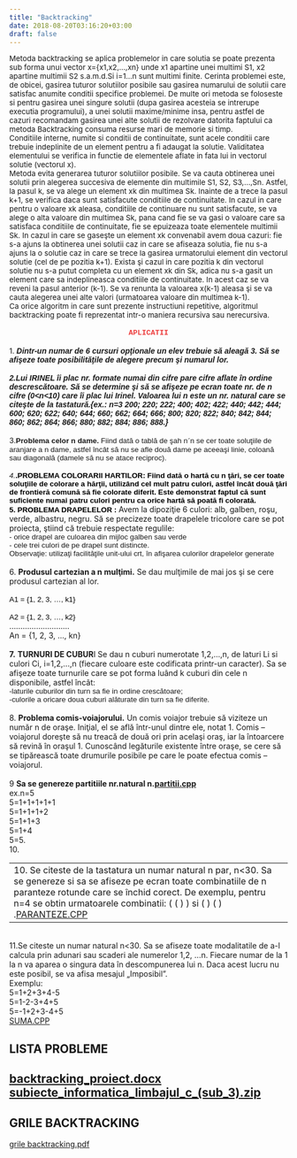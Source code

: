 ```yaml
---
title: "Backtracking"
date: 2018-08-20T03:16:20+03:00
draft: false
---
```


<html>
  <body>
    <div class="wiki" id="content_view" style="display: block;">
<span style="font-size: 10pt;">Metoda backtracking se aplica problemelor in care solutia se poate prezenta sub forma unui vector x={x1,x2,…,xn} unde x1 apartine unei multimi S1, x2 apartine multimii S2 s.a.m.d.Si i=1…n sunt multimi finite. Cerinta problemei este, de obicei, gasirea tuturor solutiilor posibile sau gasirea numarului de solutii care satisfac anumite conditii specifice problemei. De multe ori metoda se foloseste si pentru gasirea unei singure solutii (dupa gasirea acesteia se intrerupe executia programului), a unei solutii maxime/minime insa, pentru astfel de cazuri recomandam gasirea unei alte solutii de rezolvare datorita faptului ca metoda Backtracking consuma resurse mari de memorie si timp.</span><br />
<span style="font-size: 10pt;">Conditiile interne, numite si conditii de continuitate, sunt acele conditii care trebuie indeplinite de un element pentru a fi adaugat la solutie. Validitatea elementului se verifica in functie de elementele aflate in fata lui in vectorul solutie (vectorul x).</span><br />
<span style="font-size: 10pt;"> Metoda evita generarea tuturor solutiilor posibile. Se va cauta obtinerea unei solutii prin alegerea succesiva de elemente din multimile S1, S2, S3,…,Sn. Astfel, la pasul k, se va alege un element xk din multimea Sk. Inainte de a trece la pasul k+1, se verifica daca sunt satisfacute conditiile de continuitate. In cazul in care pentru o valoare xk aleasa, conditiile de continuare nu sunt satisfacute, se va alege o alta valoare din multimea Sk, pana cand fie se va gasi o valoare care sa satisfaca conditiile de continuitate, fie se epuizeaza toate elementele multimii Sk. In cazul in care se gaseşte un element xk convenabil avem doua cazuri: fie s-a ajuns la obtinerea unei solutii caz in care se afiseaza solutia, fie nu s-a ajuns la o solutie caz in care se trece la gasirea urmatorului element din vectorul solutie (cel de pe pozitia k+1). Exista şi cazul in care pozitia k din vectorul solutie nu s-a putut completa cu un element xk din Sk, adica nu s-a gasit un element care sa indeplineasca conditiile de continuitate. In acest caz se va reveni la pasul anterior (k-1). Se va renunta la valoarea x(k-1) aleasa şi se va cauta alegerea unei alte valori (urmatoarea valoare din multimea k-1).</span><br />
<span style="font-size: 10pt;"> Ca orice algoritm in care sunt prezente instructiuni repetitive, algoritmul backtracking poate fi reprezentat intr-o maniera recursiva sau nerecursiva.</span><br />
<br />
<span style="color: #ed4040; display: block; font-family: 'Courier New',Courier,monospace; font-size: 10pt; text-align: center;"><strong>APLICATII</strong></span><br />
<span style="font-size: 10pt;">1. </span><strong><em><span style="font-family: Arial,sans-serif;">Dintr-un numar de 6 cursuri opţionale un elev trebuie să aleagă 3. Să se afişeze toate posibilităţile de alegere precum şi numarul lor.</span></em></strong><br />
<br />
<strong><em><span style="font-family: Arial,sans-serif;">2.Lui IRINEL îi plac nr. formate numai din cifre pare cifre aflate în ordine descrescătoare. Să se determine şi să se afişeze pe ecran toate nr. de n cifre (0&lt;n&lt;10) care îi plac lui Irinel. Valoarea lui n este un nr. natural care se citeşte de la tastatură.{ex.: n=3 200; 220; 222; 400; 402; 422; 440; 442; 444; 600; 620; 622; 640; 644; 660; 662; 664; 666; 800; 820; 822; 840; 842; 844; 860; 862; 864; 866; 880; 882; 884; 886; 888.} </span></em></strong><br />
<br />
<span style="font-size: 10pt;">3.</span><strong><span style="font-family: Arial,sans-serif; font-size: 10pt;">Problema celor n dame. </span></strong><span style="font-family: Arial,sans-serif; font-size: 10pt;">Fiind dată o tablă de şah n</span><span style="font-family: Symbol; font-size: 10pt;">´</span><span style="font-family: Arial,sans-serif; font-size: 10pt;">n se cer toate soluţiile de aranjare a n dame, astfel încât să nu se afle două dame pe aceeaşi linie, coloană sau diagonală (damele să nu se atace reciproc).</span><br />
<br />
<em><span style="font-family: Arial,sans-serif; font-size: 10pt;">4.</span></em><strong><span style="color: black; font-family: Arial,sans-serif; font-size: 10pt;">.PROBLEMA COLORARII HARTILOR: Fiind dată o hartă cu n ţări, se cer toate soluţiile de colorare a hărţii, utilizând cel mult patru culori, astfel încât două ţări de frontieră comună să fie colorate diferit. Este demonstrat faptul că sunt suficiente numai patru culori pentru ca orice hartă să poată fi colorată.</span></strong><br />
<strong><span style="color: black; font-family: Arial,sans-serif; font-size: 10pt;">5. PROBLEMA DRAPELELOR : </span></strong>Avem la dipoziţie 6 culori: alb, galben, roşu, verde, albastru, negru. Să se precizeze toate drapelele tricolore care se pot proiecta, ştiind că trebuie respectate regulile:<br />
<span style="font-family: Arial,sans-serif; font-size: 10pt;">- orice drapel are culoarea din mijloc galben sau verde </span><br />
<span style="font-family: Arial,sans-serif; font-size: 10pt;">- cele trei culori de pe drapel sunt distincte. </span><br />
<span style="font-family: Arial,sans-serif; font-size: 10pt;">Observaţie: utilizaţi facilităţile unit-ului crt, în afişarea culorilor drapelelor generate</span><br />
<br />
6. <strong>Produsul cartezian a n mulţimi.</strong> Se dau mulţimile de mai jos şi se cere produsul cartezian al lor.<br />
<br />
<span style="color: black; font-family: Arial,sans-serif; font-size: 10pt;"> A1 = {1, 2, 3, …, k1}</span><br />
<br />
<span style="color: black; font-family: Arial,sans-serif; font-size: 10pt;"> A2 = {1, 2, 3, …, k2}</span><br />
………………………<br />
An = {1, 2, 3, …, kn}<br />
<br />
<strong>7.</strong> <strong>TURNURI DE CUBUR</strong>I Se dau n cuburi numerotate 1,2,...,n, de laturi Li si culori Ci, i=1,2,...,n (fiecare culoare este codificata printr-un caracter). Sa se afişeze toate turnurile care se pot forma luând k cuburi din cele n disponibile, astfel încât:<br />
<span style="font-family: Arial,sans-serif; font-size: 10pt;"> -laturile cuburilor din turn sa fie in ordine crescătoare;</span><br />
<span style="font-family: Arial,sans-serif; font-size: 10pt;"> -culorile a oricare doua cuburi alăturate din turn sa fie diferite.</span><br />
<br />
8. <strong>Problema comis-voiajorului.</strong> Un comis voiajor trebuie să viziteze un număr n de oraşe. Iniţial, el se află într-unul dintre ele, notat 1. Comis – voiajorul doreşte să nu treacă de două ori prin acelaşi oraş, iar la întoarcere să revină în oraşul 1. Cunoscând legăturile existente între oraşe, se cere să se tipărească toate drumurile posibile pe care le poate efectua comis – voiajorul.<br />
<br />
9 <strong>Sa se genereze partitiile nr.natural n.<a href="/files/partitii.cpp">partitii.cpp</a></strong><br />
ex.n=5<br />
5=1+1+1+1+1<br />
5=1+1+1+2<br />
5=1+1+3<br />
5=1+4<br />
5=5.<br />
10.<br />


<table class="wiki_table">
    <tr>
        <td>10. Se citeste de la tastatura un numar natural n par, n&lt;30. Sa se genereze si sa se afiseze pe ecran toate combinatiile de n paranteze rotunde care se închid corect. De exemplu, pentru n=4 se obtin urmatoarele combinatii: ( ( ) ) si ( ) ( ) .<a href="/files/PARANTEZE.CPP">PARANTEZE.CPP</a><br />
</td>
    </tr>
</table>

<br />
11.Se citeste un numar natural n&lt;30. Sa se afiseze toate modalitatile de a-l calcula prin adunari sau scaderi ale numerelor 1,2, ...n. Fiecare numar de la 1 la n va aparea o singura data în descompunerea lui n. Daca acest lucru nu este posibil, se va afisa mesajul „Imposibil”.<br />
Exemplu:<br />
5=1+2+3+4-5<br />
5=1-2-3+4+5<br />
5=-1+2+3-4+5<br />
<a href="/files/SUMA.CPP">SUMA.CPP</a><br />
<h2 id="toc0"><a name="x-LISTA PROBLEME"></a><strong>LISTA PROBLEME</strong></h2>
 <h2 id="toc1"><a name="x-file:backtracking_proiect.docx file:subiecte_informatica_limbajul_c_(sub_3).zip"></a><a href="/files/backtracking_proiect.docx">backtracking_proiect.docx</a> <a href="/files/subiecte_informatica_limbajul_c_%28sub_3%29.zip">subiecte_informatica_limbajul_c_(sub_3).zip</a></h2>
 <h2 id="toc2"><a name="x-GRILE BACKTRACKING"></a><strong>GRILE BACKTRACKING</strong></h2>
 <a href="/files/grile%20backtracking.pdf">grile backtracking.pdf</a>
    </div>
  </body>
</html>